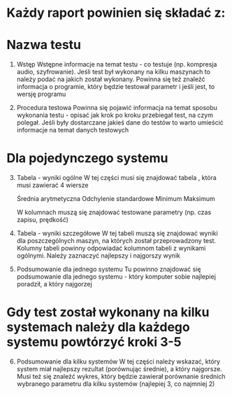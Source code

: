 # Każdy raport powinien się składać z:

Nazwa testu
=========================
1. Wstęp
    Wstępne informacje na temat testu - co testuje (np. kompresja audio, szyfrowanie). Jeśli test był wykonany na kilku maszynach to należy podać na jakich został wykonany.
    Powinna się też znaleźć informacja o programie, który będzie testował parametr i jeśli jest, to wersję programu

2. Procedura testowa
    Powinna się pojawić informacja na temat sposobu wykonania testu - opisać jak krok po kroku przebiegał test, na czym polegał.
    Jeśli były dostarczane jakieś dane do testów to warto umieścić informacje na temat danych testowych

Dla pojedynczego systemu
===========================
3.  Tabela - wyniki ogólne
     W tej części musi się znajdować tabela , która musi zawierać 4 wiersze

    Średnia arytmetyczna
    Odchylenie standardowe
    Minimum
    Maksimum

      W kolumnach muszą się znajdować testowane parametry (np. czas zapisu, prędkość)

4. Tabela - wyniki szczegółowe
    W tej tabeli muszą się znajdować wyniki dla poszczególnych maszyn, na których został przeprowadzony test.
    Kolumny tabeli powinny odpowiadać kolumnom tabeli z wynikami ogólnymi. Należy zaznaczyć najlepszy i najgorszy wynik

5. Podsumowanie dla jednego systemu
    Tu powinno znajdować się podsumowanie dla jednego systemu - który komputer sobie najlepiej poradził, a który najgorzej

# Gdy test został wykonany na kilku systemach należy dla każdego systemu powtórzyć kroki 3-5

6. Podsumowanie dla kilku systemów
    W tej części należy wskazać, który system miał najlepszy rezultat (porównując średnie), a który najgorsze.
    Musi też się znaleźć wykres, który będzie zawierał porównanie średnich wybranego parametru dla kilku systemów (najlepiej 3, co najmniej 2)
